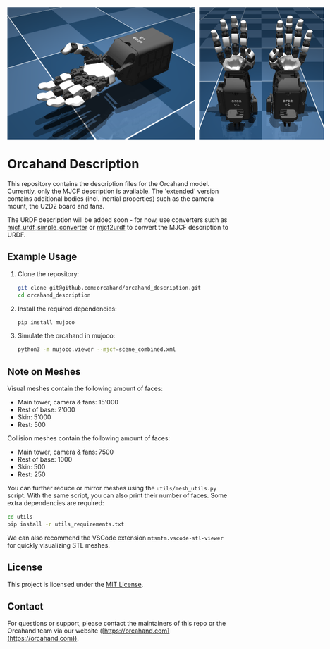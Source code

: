 <div style="display: flex; gap: 10px;">
  <img src=".docs/orcahand.png" alt="ORCA hand" height="300">
  <img src=".docs/orcahand_combined_extended.png" alt="Combined extended ORCA hand" height="300">
</div>

# Orcahand Description

This repository contains the description files for the Orcahand model. Currently, only the MJCF description is available. The 'extended' version contains additional bodies (incl. inertial properties) such as the camera mount, the U2D2 board and fans.

The URDF description will be added soon - for now, use converters such as [mjcf_urdf_simple_converter](https://github.com/Yasu31/mjcf_urdf_simple_converter) or [mjcf2urdf](https://github.com/iory/mjcf2urdf) to convert the MJCF description to URDF.

## Example Usage
1. Clone the repository:
   ```bash
   git clone git@github.com:orcahand/orcahand_description.git
   cd orcahand_description
   ```
2. Install the required dependencies:
   ```bash
   pip install mujoco
   ```
3. Simulate the orcahand in mujoco:
   ```bash
   python3 -m mujoco.viewer --mjcf=scene_combined.xml
   ```

## Note on Meshes
Visual meshes contain the following amount of faces:
- Main tower, camera & fans: 15'000
- Rest of base: 2'000
- Skin: 5'000
- Rest: 500

Collision meshes contain the following amount of faces:
- Main tower, camera & fans: 7500
- Rest of base: 1000
- Skin: 500
- Rest: 250

You can further reduce or mirror meshes using the `utils/mesh_utils.py` script. With the same script, you can also print their number of faces. Some extra dependencies are required:
```bash
cd utils
pip install -r utils_requirements.txt
```

We can also recommend the VSCode extension `mtsmfm.vscode-stl-viewer` for quickly visualizing STL meshes.

## License

This project is licensed under the [MIT License](LICENSE).

## Contact

For questions or support, please contact the maintainers of this repo or the Orcahand team via our website ([https://orcahand.com](https://orcahand.com)).
